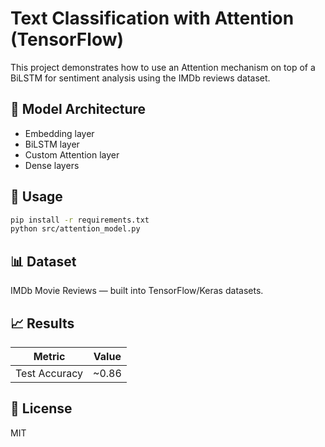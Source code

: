 # Text Classification with Attention (TensorFlow)

This project demonstrates how to use an Attention mechanism on top of a BiLSTM for sentiment analysis using the IMDb reviews dataset.

## 🧠 Model Architecture
- Embedding layer
- BiLSTM layer
- Custom Attention layer
- Dense layers

## 🚀 Usage
```bash
pip install -r requirements.txt
python src/attention_model.py
```

## 📊 Dataset
IMDb Movie Reviews — built into TensorFlow/Keras datasets.

## 📈 Results
| Metric | Value |
|--------|--------|
| Test Accuracy | ~0.86 |

## 📜 License
MIT
